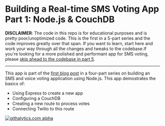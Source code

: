 # Building a Real-time SMS Voting App Part 1: Node.js & CouchDB


**DISCLAIMER**: The code in this repo is for educational purposes and is pretty poor/unoptimized code. This is the first in a 5-part series and the code improves greatly over that span. If you want to learn, start here and work your way through all the changes and tweaks to the codebase.If you're looking for a more polished and performant app for SMS voting, please [skip ahead to the codebase in part 5][2]. 

-------------

This app is part of the [first blog post][1] in a four-part series on building an SMS and voice voting application using Node.js. This app demostrates the basics of:
* Using Express to create a new app
* Configuring a CouchDB
* Creating a new route to process votes
* Connecting Twilio to this route

[1]: http://www.twilio.com/blog/2012/09/building-a-real-time-sms-voting-app-part-1-node-js-couchdb.html
[2]: https://github.com/crabasa/votr-part5


[![githalytics.com alpha](https://cruel-carlota.pagodabox.com/882a960d9eb10d67be574a03cc7b6e78 "githalytics.com")](http://githalytics.com/crabasa/votr-part1.git)

